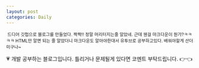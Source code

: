```yaml
---
layout: post
categories: Daily
---
```

<small>&nbsp;드디어 깃헙으로 블로그를 만들었다. 짝짝!! 정말 머리터지는줄 알았네. 근데 웬걸 마크다운이 뭔가?ㅋㅋㅋㅋ HTML만 알면 되는 줄 알았더니 마크다운도 알아야한대서 유투브로 공부하고있다. 배워야할게 산더미구나~</small>

<div class="myc1" id="c1"><span>💗 개발 공부하는 블로그입니다. 틀리거나 문제될게 있다면 코멘트 부탁드립니다. 👉👈</span></div>
